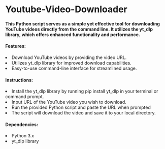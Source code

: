 # Youtube-Video-Downloader

<h4>
  This Python script serves as a simple yet effective tool for downloading YouTube videos directly from the command line. It utilizes the yt_dlp library, which offers enhanced functionality and performance.
</h4>


<h4>Features:</h4>

<li>
  Download YouTube videos by providing the video URL.
</li>
<li>
  Utilizes yt_dlp library for improved download capabilities.
</li>
<li>
  Easy-to-use command-line interface for streamlined usage.
</li>  
  


<h4>Instructions:</h4>

<li>
  Install the yt_dlp library by running pip install yt_dlp in your terminal or command prompt.
</li>
<li>
  Input URL of the YouTube video you wish to download.
</li>
<li>
  Run the provided Python script and paste the URL when prompted
</li>
<li>
  The script will download the video and save it to your local directory.
</li>


<h4>Dependencies:</h4>

<li>
  Python 3.x
</li>
<li>
  yt_dlp library
</li>

